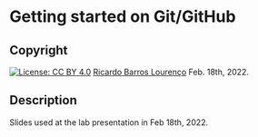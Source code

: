 # Getting started on Git/GitHub 

## Copyright
[![License: CC BY 4.0](https://licensebuttons.net/l/by/4.0/80x15.png)](https://creativecommons.org/licenses/by/4.0/) [Ricardo Barros Lourenço](https://github.com/ricardobarroslourenco/) Feb. 18th, 2022.

## Description
Slides used at the lab presentation in Feb 18th, 2022.

